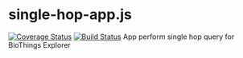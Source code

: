 # single-hop-app.js
[![Coverage Status](https://coveralls.io/repos/github/kevinxin90/single-hop-app.js/badge.svg?branch=master)](https://coveralls.io/github/kevinxin90/single-hop-app.js?branch=master)
[![Build Status](https://travis-ci.com/kevinxin90/single-hop-app.js.svg?branch=master)](https://travis-ci.com/kevinxin90/single-hop-app.js)
App perform single hop query for BioThings Explorer
